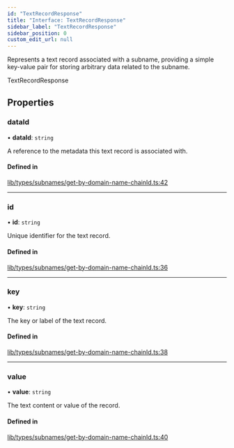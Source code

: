 ```yaml
---
id: "TextRecordResponse"
title: "Interface: TextRecordResponse"
sidebar_label: "TextRecordResponse"
sidebar_position: 0
custom_edit_url: null
---
```


Represents a text record associated with a subname, providing a simple key-value pair
for storing arbitrary data related to the subname.

 TextRecordResponse

## Properties

### dataId

• **dataId**: `string`

A reference to the metadata this text record is associated with.

#### Defined in

[lib/types/subnames/get-by-domain-name-chainId.ts:42](https://github.com/JustaName-id/JustaName-sdk/blob/1dd4ff6/packages/@justaname.id/sdk/src/lib/types/subnames/get-by-domain-name-chainId.ts#L42)

___

### id

• **id**: `string`

Unique identifier for the text record.

#### Defined in

[lib/types/subnames/get-by-domain-name-chainId.ts:36](https://github.com/JustaName-id/JustaName-sdk/blob/1dd4ff6/packages/@justaname.id/sdk/src/lib/types/subnames/get-by-domain-name-chainId.ts#L36)

___

### key

• **key**: `string`

The key or label of the text record.

#### Defined in

[lib/types/subnames/get-by-domain-name-chainId.ts:38](https://github.com/JustaName-id/JustaName-sdk/blob/1dd4ff6/packages/@justaname.id/sdk/src/lib/types/subnames/get-by-domain-name-chainId.ts#L38)

___

### value

• **value**: `string`

The text content or value of the record.

#### Defined in

[lib/types/subnames/get-by-domain-name-chainId.ts:40](https://github.com/JustaName-id/JustaName-sdk/blob/1dd4ff6/packages/@justaname.id/sdk/src/lib/types/subnames/get-by-domain-name-chainId.ts#L40)
